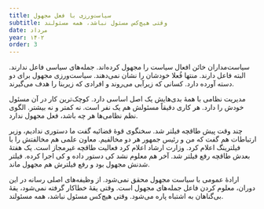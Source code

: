 ```yaml
---
title: سیاست‌ورزی با فعل مجهول
subtitle: وقتی هیچ‌کس مسئول نباشد، همه مسئولند
date: مرداد
year: ۱۴۰۲
order: 3
---
```


سیاست‌مداران خائن افعال سیاست را مجهول کرده‌اند. جمله‌های سیاسی فاعل ندارند. البته فاعل دارند. منتها فُعلا خودشان را نشان نمی‌دهند. سیاست‌ورزی مجهول برای دو دسته آورده دارد. کسانی که زیرآبی می‌روند و افرادی که زیربنا را هدف می‌گیرند. 

مدیریت نظامی با همهٔ بدی‌هایش یک اصل اساسی دارد. کوچک‌ترین کار در آن مسئول خودش را دارد. هر کاری دقیقاً مسئولش هم یک نفر است. نه کمتر و نه بیشتر. الگوی نظم نظامی‌ها هر چه باشد، فعل مجهول ندارد.

چند وقت پیش طاقچه فیلتر شد. سخنگوی قوهٔ قضائیه گفت ما دستوری ندادیم، وزیر ارتباطات هم گفت که من و رئیس جمهور هر دو مخالفیم. معاون علمی هم مخالفتش را با فیلترینگ اعلام کرد. وزارت ارشاد اعلام کرد فعالیت طاقچه غیرمجاز است. یک هفتهٔ بعدش طاقچه رفع فیلتر شد. آخر هم معلوم نشد کی دستور داده و کی اجرا کرده. فیلتر شدنش مجهول بود و رفع فیلترش هم مجهول ماند.

ارادهٔ عمومی با سیاست مجهول محقق نمی‌شود. از وظیفه‌های اصلی رسانه در این دوران، معلوم کردن فاعل جمله‌های مجهول است. وقتی یقهٔ خطاکار گرفته نمی‌شود، یقهٔ بی‌گناهان به اشتباه پاره می‌شود. وقتی هیچ‌کس مسئول نباشد، همه مسئولند.